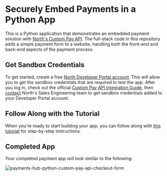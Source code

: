 # Securely Embed Payments in a Python App

This is a Python application that demonstrates an embedded payment solution with [North's Custom Pay API](https://developer.north.com/products/full-featured/custom-pay-api). The full-stack code in this repository adds a simple payment form to a website, handling both the front-end and back-end aspects of the payment process.

## Get Sandbox Credentials

To get started, create a free [North Developer Portal account](https://developer.north.com/register). This will allow you to get the sandbox credentials that are required to test the app. After you log in, check out the official [Custom Pay API Integration Guide](https://developer.north.com/products/full-featured/custom-pay-api/integration-guide), then [contact](https://developer.north.com/contact) North's Sales Engineering team to get sandbox credentials added to your Developer Portal account.

## Follow Along with the Tutorial

When you're ready to start building your app, you can follow along with [this tutorial](https://developer.north.com/blog/tutorial-python-custom-pay-api) for step-by-step instructions.

## Completed App

Your completed payment app will look similar to the following:

![payments-hub-python-custom-pay-api-checkout-form](https://github.com/PaymentsHubDevelopers/PaymentsHub-Python-Custom-Pay-API/assets/136620102/9c5e15a6-8961-4054-9266-c14a12b3ad53)

